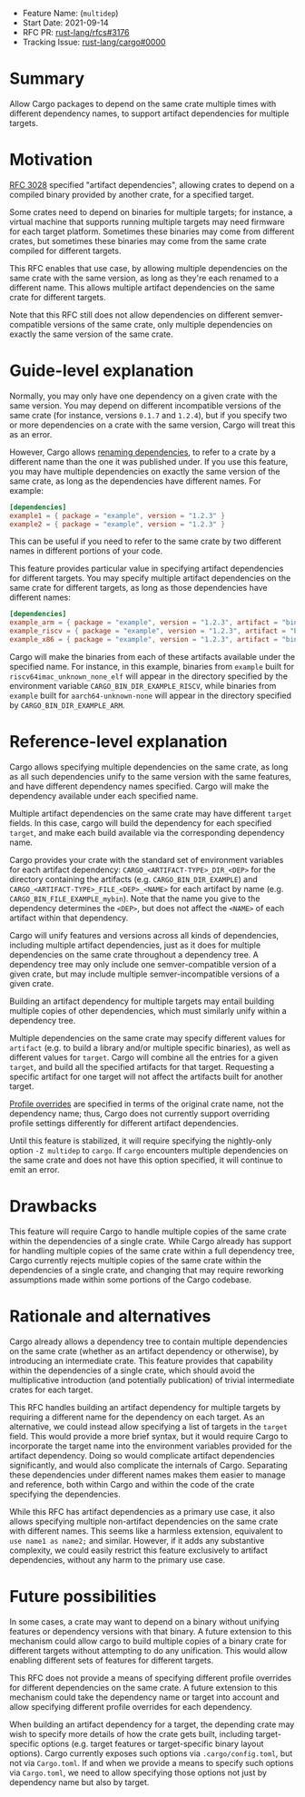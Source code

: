 - Feature Name: (`multidep`)
- Start Date: 2021-09-14
- RFC PR: [rust-lang/rfcs#3176](https://github.com/rust-lang/rfcs/pull/3176)
- Tracking Issue: [rust-lang/cargo#0000](https://github.com/rust-lang/cargo/issues/0000)

# Summary
[summary]: #summary

Allow Cargo packages to depend on the same crate multiple times with different
dependency names, to support artifact dependencies for multiple targets.

# Motivation
[motivation]: #motivation

[RFC 3028](https://github.com/rust-lang/rfcs/blob/HEAD/text/3028-cargo-binary-dependencies.md)
specified "artifact dependencies", allowing crates to depend on a compiled
binary provided by another crate, for a specified target.

Some crates need to depend on binaries for multiple targets; for instance, a
virtual machine that supports running multiple targets may need firmware for
each target platform. Sometimes these binaries may come from different crates,
but sometimes these binaries may come from the same crate compiled for
different targets.

This RFC enables that use case, by allowing multiple dependencies on the same
crate with the same version, as long as they're each renamed to a different
name. This allows multiple artifact dependencies on the same crate for
different targets.

Note that this RFC still does not allow dependencies on different
semver-compatible versions of the same crate, only multiple dependencies on
exactly the same version of the same crate.

# Guide-level explanation
[guide-level-explanation]: #guide-level-explanation

Normally, you may only have one dependency on a given crate with the same
version. You may depend on different incompatible versions of the same crate
(for instance, versions `0.1.7` and `1.2.4`), but if you specify two or more
dependencies on a crate with the same version, Cargo will treat this as an
error.

However, Cargo allows [renaming
dependencies](https://doc.rust-lang.org/cargo/reference/specifying-dependencies.html#renaming-dependencies-in-cargotoml),
to refer to a crate by a different name than the one it was published under. If
you use this feature, you may have multiple dependencies on exactly the same
version of the same crate, as long as the dependencies have different names.
For example:

```toml
[dependencies]
example1 = { package = "example", version = "1.2.3" }
example2 = { package = "example", version = "1.2.3" }
```

This can be useful if you need to refer to the same crate by two different
names in different portions of your code.

This feature provides particular value in specifying artifact dependencies for
different targets. You may specify multiple artifact dependencies on the same
crate for different targets, as long as those dependencies have different
names:

```toml
[dependencies]
example_arm = { package = "example", version = "1.2.3", artifact = "bin", target = "aarch64-unknown-none" }
example_riscv = { package = "example", version = "1.2.3", artifact = "bin", target = "riscv64imac-unknown-none-elf" }
example_x86 = { package = "example", version = "1.2.3", artifact = "bin", target = "x86_64-unknown-none" }
```

Cargo will make the binaries from each of these artifacts available under the
specified name. For instance, in this example, binaries from `example` built
for `riscv64imac_unknown_none_elf` will appear in the directory specified by
the environment variable `CARGO_BIN_DIR_EXAMPLE_RISCV`, while binaries from
`example` built for `aarch64-unknown-none` will appear in the directory
specified by `CARGO_BIN_DIR_EXAMPLE_ARM`.

# Reference-level explanation
[reference-level-explanation]: #reference-level-explanation

Cargo allows specifying multiple dependencies on the same crate, as long as all
such dependencies unify to the same version with the same features, and have
different dependency names specified. Cargo will make the dependency available
under each specified name.

Multiple artifact dependencies on the same crate may have different `target`
fields. In this case, cargo will build the dependency for each specified
`target`, and make each build available via the corresponding dependency name.

Cargo provides your crate with the standard set of environment variables for
each artifact dependency: `CARGO_<ARTIFACT-TYPE>_DIR_<DEP>` for the directory
containing the artifacts (e.g.  `CARGO_BIN_DIR_EXAMPLE`) and
`CARGO_<ARTIFACT-TYPE>_FILE_<DEP>_<NAME>` for each artifact by name (e.g.
`CARGO_BIN_FILE_EXAMPLE_mybin`). Note that the name you give to the dependency
determines the `<DEP>`, but does not affect the `<NAME>` of each artifact
within that dependency.

Cargo will unify features and versions across all kinds of dependencies,
including multiple artifact dependencies, just as it does for multiple
dependencies on the same crate throughout a dependency tree. A dependency tree
may only include one semver-compatible version of a given crate, but may
include multiple semver-incompatible versions of a given crate.

Building an artifact dependency for multiple targets may entail building
multiple copies of other dependencies, which must similarly unify within a
dependency tree.

Multiple dependencies on the same crate may specify different values for
`artifact` (e.g. to build a library and/or multiple specific binaries), as well
as different values for `target`. Cargo will combine all the entries for a
given `target`, and build all the specified artifacts for that target.
Requesting a specific artifact for one target will not affect the artifacts
built for another target.

[Profile
overrides](https://doc.rust-lang.org/cargo/reference/profiles.html#overrides)
are specified in terms of the original crate name, not the dependency name;
thus, Cargo does not currently support overriding profile settings differently
for different artifact dependencies.

Until this feature is stabilized, it will require specifying the nightly-only
option `-Z multidep` to `cargo`. If `cargo` encounters multiple dependencies on
the same crate and does not have this option specified, it will continue to
emit an error.

# Drawbacks
[drawbacks]: #drawbacks

This feature will require Cargo to handle multiple copies of the same crate
within the dependencies of a single crate. While Cargo already has support for
handling multiple copies of the same crate within a full dependency tree, Cargo
currently rejects multiple copies of the same crate within the dependencies of
a single crate, and changing that may require reworking assumptions made within
some portions of the Cargo codebase.

# Rationale and alternatives
[rationale-and-alternatives]: #rationale-and-alternatives

Cargo already allows a dependency tree to contain multiple dependencies on the
same crate (whether as an artifact dependency or otherwise), by introducing an
intermediate crate. This feature provides that capability within the
dependencies of a single crate, which should avoid the multiplicative
introduction (and potentially publication) of trivial intermediate crates for
each target.

This RFC handles building an artifact dependency for multiple targets by
requiring a different name for the dependency on each target. As an
alternative, we could instead allow specifying a list of targets in the
`target` field. This would provide a more brief syntax, but it would require
Cargo to incorporate the target name into the environment variables provided
for the artifact dependency. Doing so would complicate artifact dependencies
significantly, and would also complicate the internals of Cargo. Separating
these dependencies under different names makes them easier to manage and
reference, both within Cargo and within the code of the crate specifying the
dependencies.

While this RFC has artifact dependencies as a primary use case, it also allows
specifying multiple non-artifact dependencies on the same crate with different
names. This seems like a harmless extension, equivalent to `use name1 as
name2;` and similar. However, if it adds any substantive complexity, we could
easily restrict this feature exclusively to artifact dependencies, without any
harm to the primary use case.

# Future possibilities
[future-possibilities]: #future-possibilities

In some cases, a crate may want to depend on a binary without unifying features
or dependency versions with that binary. A future extension to this mechanism
could allow cargo to build multiple copies of a binary crate for different
targets without attempting to do any unification. This would allow enabling
different sets of features for different targets.

This RFC does not provide a means of specifying different profile overrides for
different dependencies on the same crate. A future extension to this mechanism
could take the dependency name or target into account and allow specifying
different profile overrides for each dependency.

When building an artifact dependency for a target, the depending crate may wish
to specify more details of how the crate gets built, including target-specific
options (e.g. target features or target-specific binary layout options). Cargo
currently exposes such options via `.cargo/config.toml`, but not via
`Cargo.toml`. If and when we provide a means to specify such options via
`Cargo.toml`, we need to allow specifying those options not just by dependency
name but also by target.
